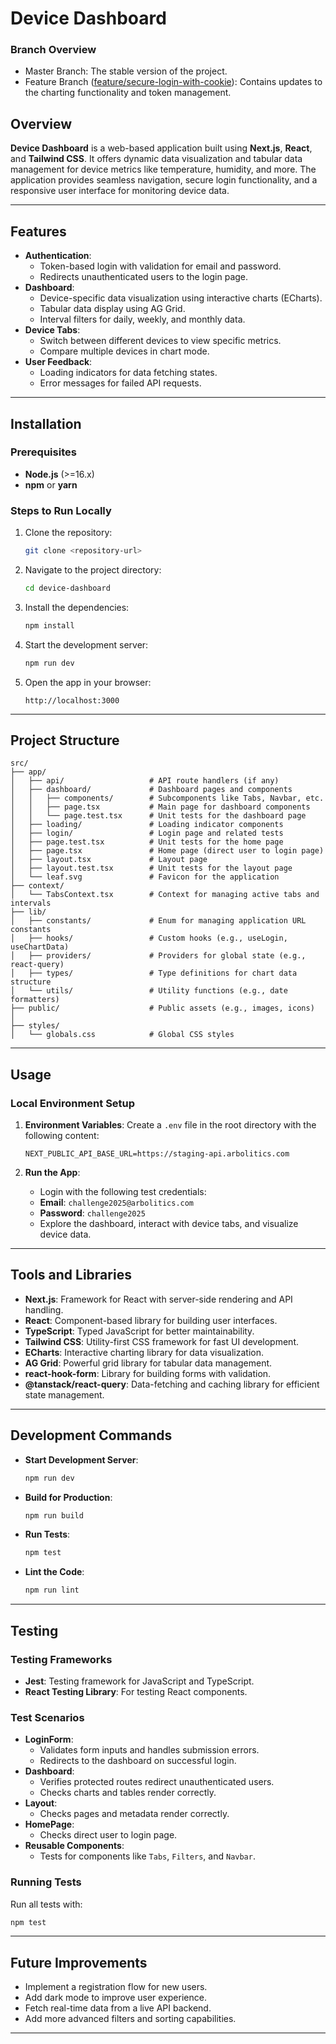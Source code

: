 # Device Dashboard

### Branch Overview
- Master Branch: The stable version of the project.
- Feature Branch ([feature/secure-login-with-cookie](https://github.com/israfil3019/my-device-dashboard/tree/feature/secure-login-with-cookie)): Contains updates to the charting functionality and token management.

## Overview

**Device Dashboard** is a web-based application built using **Next.js**, **React**, and **Tailwind CSS**. It offers dynamic data visualization and tabular data management for device metrics like temperature, humidity, and more. The application provides seamless navigation, secure login functionality, and a responsive user interface for monitoring device data.

---

## Features

- **Authentication**:
  - Token-based login with validation for email and password.
  - Redirects unauthenticated users to the login page.
- **Dashboard**:
  - Device-specific data visualization using interactive charts (ECharts).
  - Tabular data display using AG Grid.
  - Interval filters for daily, weekly, and monthly data.
- **Device Tabs**:
  - Switch between different devices to view specific metrics.
  - Compare multiple devices in chart mode.
- **User Feedback**:
  - Loading indicators for data fetching states.
  - Error messages for failed API requests.

---

## Installation

### Prerequisites

- **Node.js** (>=16.x)
- **npm** or **yarn**

### Steps to Run Locally

1. Clone the repository:
   ```bash
   git clone <repository-url>
   ```
2. Navigate to the project directory:
   ```bash
   cd device-dashboard
   ```
3. Install the dependencies:
   ```bash
   npm install
   ```
4. Start the development server:
   ```bash
   npm run dev
   ```
5. Open the app in your browser:
   ```
   http://localhost:3000
   ```

---

## Project Structure

```plaintext
src/
├── app/
│   ├── api/                   # API route handlers (if any)
│   ├── dashboard/             # Dashboard pages and components
│   │   ├── components/        # Subcomponents like Tabs, Navbar, etc.
│   │   ├── page.tsx           # Main page for dashboard components
│   │   └── page.test.tsx      # Unit tests for the dashboard page
│   ├── loading/               # Loading indicator components
│   ├── login/                 # Login page and related tests
│   ├── page.test.tsx          # Unit tests for the home page
│   ├── page.tsx               # Home page (direct user to login page)
│   ├── layout.tsx             # Layout page
│   ├── layout.test.tsx        # Unit tests for the layout page
│   └── leaf.svg               # Favicon for the application
├── context/
│   └── TabsContext.tsx        # Context for managing active tabs and intervals
├── lib/
│   ├── constants/             # Enum for managing application URL constants
│   ├── hooks/                 # Custom hooks (e.g., useLogin, useChartData)
│   ├── providers/             # Providers for global state (e.g., react-query)
│   ├── types/                 # Type definitions for chart data structure
│   └── utils/                 # Utility functions (e.g., date formatters)
├── public/                    # Public assets (e.g., images, icons)
│
├── styles/
│   └── globals.css            # Global CSS styles
```

---

## Usage

### Local Environment Setup

1. **Environment Variables**:
   Create a `.env` file in the root directory with the following content:

   ```env
   NEXT_PUBLIC_API_BASE_URL=https://staging-api.arbolitics.com
   ```

2. **Run the App**:
   - Login with the following test credentials:
   - **Email**: `challenge2025@arbolitics.com`
   - **Password**: `challenge2025`
   - Explore the dashboard, interact with device tabs, and visualize device data.

---

## Tools and Libraries

- **Next.js**: Framework for React with server-side rendering and API handling.
- **React**: Component-based library for building user interfaces.
- **TypeScript**: Typed JavaScript for better maintainability.
- **Tailwind CSS**: Utility-first CSS framework for fast UI development.
- **ECharts**: Interactive charting library for data visualization.
- **AG Grid**: Powerful grid library for tabular data management.
- **react-hook-form**: Library for building forms with validation.
- **@tanstack/react-query**: Data-fetching and caching library for efficient state management.

---

## Development Commands

- **Start Development Server**:
  ```bash
  npm run dev
  ```
- **Build for Production**:
  ```bash
  npm run build
  ```
- **Run Tests**:
  ```bash
  npm test
  ```
- **Lint the Code**:
  ```bash
  npm run lint
  ```

---

## Testing

### Testing Frameworks

- **Jest**: Testing framework for JavaScript and TypeScript.
- **React Testing Library**: For testing React components.

### Test Scenarios

- **LoginForm**:
  - Validates form inputs and handles submission errors.
  - Redirects to the dashboard on successful login.
- **Dashboard**:
  - Verifies protected routes redirect unauthenticated users.
  - Checks charts and tables render correctly.
- **Layout**:
  - Checks pages and metadata render correctly.
- **HomePage**:
  - Checks direct user to login page.
- **Reusable Components**:
  - Tests for components like `Tabs`, `Filters`, and `Navbar`.

### Running Tests

Run all tests with:

```bash
npm test
```

---

## Future Improvements

- Implement a registration flow for new users.
- Add dark mode to improve user experience.
- Fetch real-time data from a live API backend.
- Add more advanced filters and sorting capabilities.

---
